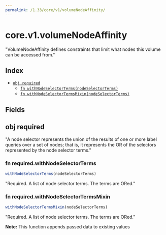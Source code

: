```yaml
---
permalink: /1.33/core/v1/volumeNodeAffinity/
---
```


# core.v1.volumeNodeAffinity

"VolumeNodeAffinity defines constraints that limit what nodes this volume can be accessed from."

## Index

* [`obj required`](#obj-required)
  * [`fn withNodeSelectorTerms(nodeSelectorTerms)`](#fn-requiredwithnodeselectorterms)
  * [`fn withNodeSelectorTermsMixin(nodeSelectorTerms)`](#fn-requiredwithnodeselectortermsmixin)

## Fields

## obj required

"A node selector represents the union of the results of one or more label queries over a set of nodes; that is, it represents the OR of the selectors represented by the node selector terms."

### fn required.withNodeSelectorTerms

```ts
withNodeSelectorTerms(nodeSelectorTerms)
```

"Required. A list of node selector terms. The terms are ORed."

### fn required.withNodeSelectorTermsMixin

```ts
withNodeSelectorTermsMixin(nodeSelectorTerms)
```

"Required. A list of node selector terms. The terms are ORed."

**Note:** This function appends passed data to existing values